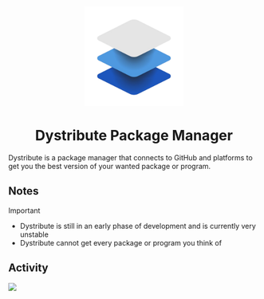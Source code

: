 <p align="center">
  <img src="./assets/logo.png" height="200">
  <h1 align="center">Dystribute Package Manager</h1>
</p>
Dystribute is a package manager that connects to GitHub and platforms to get you the best version of your wanted package or program.

## Notes

> [!IMPORTANT]
> - Dystribute is still in an early phase of development and is currently very unstable </br>
> - Dystribute cannot get every package or program you think of

## Activity
<img src="https://repobeats.axiom.co/api/embed/ce40cb71849b41715ef4932f62d4d77bdac2b77c.svg" width="1000">
